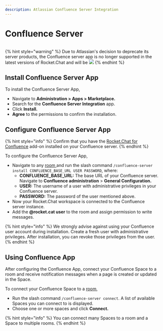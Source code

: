 ```yaml
---
description: Atlassian Confluence Server Integration
---
```


# Confluence Server

<figure><img src="../../../../.gitbook/assets/Premium.svg" alt=""><figcaption></figcaption></figure>

{% hint style="warning" %}
Due to Atlassian's decision to deprecate its server products, the Confluence server app is no longer supported in the latest versions of Rocket.Chat and will be ![](<../../../../.gitbook/assets/Deprecated (1).png>)
{% endhint %}

## Install Confluence Server App

To install the Confluence Server App,

* Navigate to **Administration > Apps > Marketplace.**
* Search for the **Confluence Server** **Integration** app.
* Click **Install.**
* **Agree** to the permissions to confirm the installation.

## Configure Confluence Server App

{% hint style="info" %}
Confirm that you have the [Rocket.Chat for Confluence](https://marketplace.atlassian.com/apps/1220180/rocket-chat-for-confluence) add-on installed on your Confluence server.
{% endhint %}

To configure the Confluence Server App,

* Navigate to any [room ](../../../../use-rocket.chat/omnichannel/workspace-administration/rooms.md)and run the slash command `/confluence-server install CONFLUENCE_BASE_URL USER PASSWORD`, where:
  * **CONFLUENCE\_BASE\_URL:** The base URL of your Confluence server. Navigate to **Confluence administration** > **General Configuration.**
  * **USER:** The username of a user with administrative privileges in your Confluence server.
  * **PASSWORD:** The password of the user mentioned above.
* Now your Rocket.Chat workspace is connected to the Confluence server instance.
* Add the **@rocket.cat user** to the room and assign permission to write messages.

{% hint style="info" %}
We strongly advise against using your Confluence user account during installation. Create a fresh user with administrative privileges. After installation, you can revoke those privileges from the user.
{% endhint %}

## Using Confluence App

After configuring the Confluence App, connect your Confluence Space to a room and receive notification messages when a page is created or updated in the Space.

To connect your Confluence Space to a [room](../../../../use-rocket.chat/omnichannel/workspace-administration/rooms.md),

* Run the slash command `/confluence-server connect`. A list of available Spaces you can connect to is displayed.
* Choose one or more spaces and click **Connect.**

{% hint style="info" %}
You can connect many Spaces to a room and a Space to multiple rooms.
{% endhint %}
